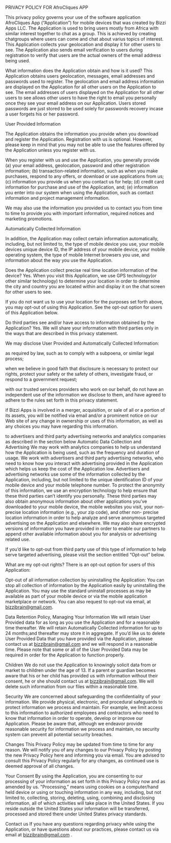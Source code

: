 PRIVACY POLICY FOR AfroCliques APP


This privacy policy governs your use of the software application AfroCliques App (“Application”) for mobile devices that was created by Bizzi Apps LLC. The Application is used to bring users mostly from Africa with similar interest together to chat as a group. This is achieved by creating chatgroups where users can come and chat about varius topics of interest. This Application collects your geolocation and display it for other users to see. The Application also sends email verification to users during registration to verify that users are the actual owners of the email address being used.

What information does the Application obtain and how is it used?
This Application obtains users geolocation, messages, email addresses and passwords used to register. The geolocation and email address information are displayed on the Application for all other users on the Application to see. The email addresses of users displayed on the Application for all other users to see allows other users to have the right to email you personally once they see your email address on our Application. Users stored passwords are just stored to be used solely for passwords recovery incase a user forgets his or her password.

User Provided Information 

The Application obtains the information you provide when you download and register the Application. Registration with us is optional. However, please keep in mind that you may not be able to use the features offered by the Application unless you register with us.

When you register with us and use the Application, you generally provide (a) your email address, geolocation, password and other registration information; (b) transaction-related information, such as when you make purchases, respond to any offers, or download or use applications from us; (c) information you provide us when you contact us for help; (d) credit card information for purchase and use of the Application, and; (e) information you enter into our system when using the Application, such as contact information and project management information.

We may also use the information you provided us to contact you from time to time to provide you with important information, required notices and marketing promotions.

Automatically Collected Information 

In addition, the Application may collect certain information automatically, including, but not limited to, the type of mobile device you use, your mobile devices unique device ID, the IP address of your mobile device, your mobile operating system, the type of mobile Internet browsers you use, and information about the way you use the Application. 

 
Does the Application collect precise real time location information of the device?
Yes. When you visit this Application, we use GPS technology(or other similar technology) to determine your location in order to determine the city and country you are located within and display it on the chat screen for other users to see.

If you do not want us to use your location for the purposes set forth above, you may opt-out of using this Application. See the opt-out option for users of this Application below.

Do third parties see and/or have access to information obtained by the Application?
Yes. We will share your information with third parties only in the ways that are described in this privacy statement.

We may disclose User Provided and Automatically Collected Information:

as required by law, such as to comply with a subpoena, or similar legal process;

when we believe in good faith that disclosure is necessary to protect our rights, protect your safety or the safety of others, investigate fraud, or respond to a government request;

with our trusted services providers who work on our behalf, do not have an independent use of the information we disclose to them, and have agreed to adhere to the rules set forth in this privacy statement.

if Bizzi Apps is involved in a merger, acquisition, or sale of all or a portion of its assets, you will be notified via email and/or a prominent notice on our Web site of any change in ownership or uses of this information, as well as any choices you may have regarding this information.

to advertisers and third party advertising networks and analytics companies as described in the section below
Automatic Data Collection and Advertising
We may work with analytics companies to help us understand how the Application is being used, such as the frequency and duration of usage. We work with advertisers and third party advertising networks, who need to know how you interact with advertising provided in the Application which helps us keep the cost of the Application low. Advertisers and advertising networks use some of the information collected by the Application, including, but not limited to the unique identification ID of your mobile device and your mobile telephone number. To protect the anonymity of this information, we use an encryption technology to help ensure that these third parties can’t identify you personally. These third parties may also obtain anonymous information about other applications you’ve downloaded to your mobile device, the mobile websites you visit, your non-precise location information (e.g., your zip code), and other non- precise location information in order to help analyze and serve anonymous targeted advertising on the Application and elsewhere. We may also share encrypted versions of information you have provided in order to enable our partners to append other available information about you for analysis or advertising related use.

If you’d like to opt-out from third party use of this type of information to help serve targeted advertising, please visit the section entitled “Opt-out” below.

What are my opt-out rights?
There is an opt-out option for users of this Application:

Opt-out of all information collection by uninstalling the Application: You can stop all collection of information by the Application easily by uninstalling the Application. You may use the standard uninstall processes as may be available as part of your mobile device or via the mobile application marketplace or network. You can also request to opt-out via email, at bizzibrain@gmail.com.

Data Retention Policy, Managing Your Information
We will retain User Provided data for as long as you use the Application and for a reasonable time thereafter. We will retain Automatically Collected information for up to 24 months;and thereafter may store it in aggregate. If you’d like us to delete User Provided Data that you have provided via the Application, please contact us at bizzibrain@gmail.com and we will respond in a reasonable time. Please note that some or all of the User Provided Data may be required in order for the Application to function properly.

Children
We do not use the Application to knowingly solicit data from or market to children under the age of 13. If a parent or guardian becomes aware that his or her child has provided us with information without their consent, he or she should contact us at bizzibrain@gmail.com. We will delete such information from our files within a reasonable time.

Security
We are concerned about safeguarding the confidentiality of your information. We provide physical, electronic, and procedural safeguards to protect information we process and maintain. For example, we limit access to this information to authorized employees and contractors who need to know that information in order to operate, develop or improve our Application. Please be aware that, although we endeavor provide reasonable security for information we process and maintain, no security system can prevent all potential security breaches.

Changes
This Privacy Policy may be updated from time to time for any reason. We will notify you of any changes to our Privacy Policy by posting the new Privacy Policy here and informing you via email. You are advised to consult this Privacy Policy regularly for any changes, as continued use is deemed approval of all changes.

Your Consent
By using the Application, you are consenting to our processing of your information as set forth in this Privacy Policy now and as amended by us. "Processing,” means using cookies on a computer/hand held device or using or touching information in any way, including, but not limited to, collecting, storing, deleting, using, combining and disclosing information, all of which activities will take place in the United States. If you reside outside the United States your information will be transferred, processed and stored there under United States privacy standards.

 

Contact us
If you have any questions regarding privacy while using the Application, or have questions about our practices, please contact us via email at bizzibrain@gmail.com .
